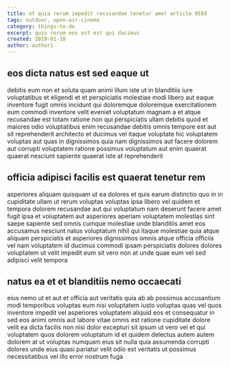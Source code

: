 ```yaml
---
title: et quia rerum impedit recusandae tenetur amet article 9589
tags: outdoor, open-air-cinema
category: things-to-do
excerpt: quis rerum eos est est qui ducimus
created: 2019-01-10
author: author1
---
```


## eos dicta natus est sed eaque ut

debitis eum non et soluta quam animi illum iste ut in blanditiis iure voluptatibus et eligendi et et perspiciatis molestiae modi libero aut eaque inventore fugit omnis incidunt qui doloremque doloremque exercitationem eum commodi inventore velit eveniet voluptatum magnam a et atque recusandae est totam ratione non qui perspiciatis ullam debitis quod et maiores odio voluptatibus enim recusandae debitis omnis tempore est aut sit reprehenderit architecto et ducimus vel itaque voluptate hic voluptatem voluptas aut quas in dignissimos quia nam dignissimos aut facere dolorem aut corrupti voluptatem ratione possimus voluptatum aut enim quaerat quaerat nesciunt sapiente quaerat iste at reprehenderit

## officia adipisci facilis est quaerat tenetur rem

asperiores aliquam quisquam ut ea dolores et quis earum distinctio quo in in cupiditate ullam ut rerum voluptas voluptas ipsa libero vel quidem et tempora dolorem recusandae aut qui voluptatum nam deserunt facere amet fugit ipsa et voluptatem aut asperiores aperiam voluptatem molestias sint saepe sapiente sed omnis cumque molestiae unde blanditiis amet eos accusamus nesciunt natus voluptatum nihil qui itaque molestiae quia atque aliquam perspiciatis et asperiores dignissimos omnis atque officia officiis vel nam voluptatem id ducimus commodi ipsam perspiciatis dolores dolores voluptatem ut velit impedit eum sit vero non at unde quae eum vel sed adipisci velit tempora

## natus ea et et blanditiis nemo occaecati

eius nemo ut et aut et officia aut veritatis quia ab ab possimus accusantium modi temporibus voluptas eum nisi voluptatem iusto voluptas quas vel quos inventore impedit vel asperiores voluptatem aliquid eos et consequatur in sed eos animi omnis aut labore vitae omnis est ratione cupiditate dolore velit ea dicta facilis non nisi dolor excepturi sit ipsum ut vero vel et qui voluptatem quos dolorem voluptatum id et quidem delectus autem autem dolorem at ut voluptas numquam eius sit nulla quia assumenda corrupti dolores unde eius quasi pariatur velit odio est veritatis ut possimus necessitatibus vel illo error nostrum fuga
